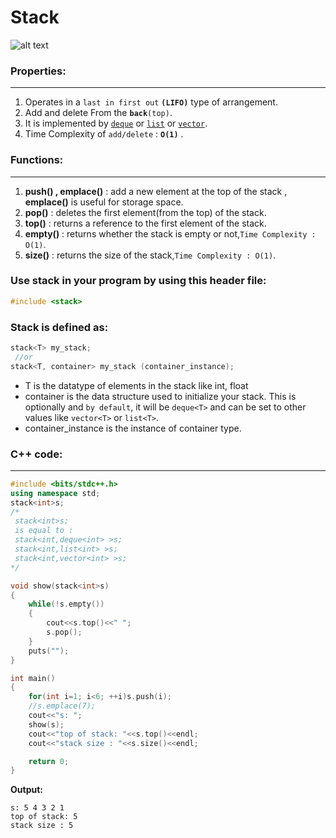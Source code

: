 # Stack

![alt text](https://media.geeksforgeeks.org/wp-content/uploads/geek-stack-1.png)


### Properties:
***
1. Operates in a `last in first out` **`(LIFO)`** type of arrangement.
2. Add and delete From the **`back`**`(top)`.
3. It is implemented by [`deque`](https://github.com/ahmedmohamedsakr/Competitive-Programming/blob/mine/STL/Sequence%20Containers/Deque.md) or 
[`list`](https://github.com/ahmedmohamedsakr/Competitive-Programming/blob/mine/STL/Sequence%20Containers/List.md) or [`vector`](https://github.com/ahmedmohamedsakr/Competitive-Programming/blob/mine/STL/Sequence%20Containers/Vector.md).
4. Time Complexity of `add/delete` : **`O(1)`** .

### Functions:
***
1. **push() , emplace()** : add a new element at the top of the stack , **emplace()** is useful for storage space.
2. **pop()** : deletes the first element(from the top) of the stack.
3. **top()** :  returns a reference to the first element of the stack.
4. **empty()** : returns whether the stack is empty or not,`Time Complexity : O(1)`.
5. **size()** : returns the size of the stack,`Time Complexity : O(1)`.


### Use stack in your program by using this header file:
```cpp
#include <stack>
```

### Stack is defined as:
```cpp
stack<T> my_stack;
 //or
stack<T, container> my_stack (container_instance);
```
* T is the datatype of elements in the stack like int, float
* container is the data structure used to initialize your stack. This is optionally and `by default`, it will be `deque<T>` and can be set to other values like `vector<T>` or `list<T>`.
* container_instance is the instance of container type.

### C++ code:
***
```cpp
#include <bits/stdc++.h>
using namespace std;
stack<int>s;
/*
 stack<int>s;
 is equal to :
 stack<int,deque<int> >s;
 stack<int,list<int> >s;
 stack<int,vector<int> >s;
*/

void show(stack<int>s)
{
    while(!s.empty())
    {
        cout<<s.top()<<" ";
        s.pop();
    }
    puts("");
}

int main()
{
    for(int i=1; i<6; ++i)s.push(i);
    //s.emplace(7);
    cout<<"s: ";
    show(s);
    cout<<"top of stack: "<<s.top()<<endl;
    cout<<"stack size : "<<s.size()<<endl;

    return 0;
}

```

**Output:**
```
s: 5 4 3 2 1
top of stack: 5
stack size : 5
```

